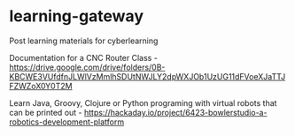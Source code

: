 # learning-gateway
Post learning materials for cyberlearning

Documentation for a CNC Router Class - https://drive.google.com/drive/folders/0B-KBCWE3VUfdfnJLWlVzMmlhSDUtNWJLY2dpWXJOb1UzUG11dFVoeXJaTTJFZWZoX0Y0T2M

Learn Java, Groovy, Clojure or Python programing with virtual robots that can be printed out - 
https://hackaday.io/project/6423-bowlerstudio-a-robotics-development-platform
